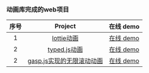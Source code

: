 ### 动画库完成的web项目

| 序号 |                                            Project                                            |                                在线 demo                                 |
| :--: | :-------------------------------------------------------------------------------------------: | :----------------------------------------------------------------------: |
|  1   | [lottie动画](https://github.com/eveningwater/my-web-projects/tree/master/animate/1/) | [在线 demo](https://www.eveningwater.com/my-web-projects/animate/1/) |
|  2   | [typed.js动画](https://github.com/eveningwater/my-web-projects/tree/master/animate/2/) | [在线 demo](https://www.eveningwater.com/my-web-projects/animate/2/) |
|  2   | [gasp.js实现的无限滚动动画](https://github.com/eveningwater/my-web-projects/tree/master/animate/3/) | [在线 demo](https://www.eveningwater.com/my-web-projects/animate/3/) |